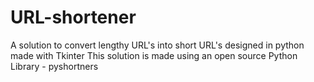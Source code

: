 # URL-shortener
A solution to convert lengthy URL's into short URL's designed in python made with Tkinter
This solution is made using an open source Python Library - pyshortners

